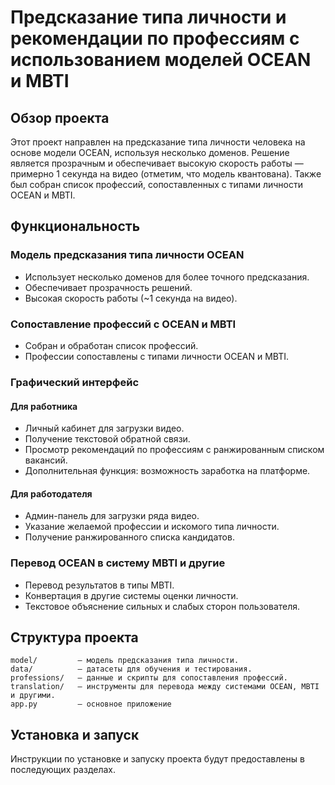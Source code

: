 # Предсказание типа личности и рекомендации по профессиям с использованием моделей OCEAN и MBTI

## Обзор проекта

Этот проект направлен на предсказание типа личности человека на основе модели OCEAN, используя несколько доменов. Решение является прозрачным и обеспечивает высокую скорость работы — примерно 1 секунда на видео (отметим, что модель квантована). Также был собран список профессий, сопоставленных с типами личности OCEAN и MBTI.

## Функциональность

### Модель предсказания типа личности OCEAN
- Использует несколько доменов для более точного предсказания.
- Обеспечивает прозрачность решений.
- Высокая скорость работы (~1 секунда на видео).

### Сопоставление профессий с OCEAN и MBTI
- Собран и обработан список профессий.
- Профессии сопоставлены с типами личности OCEAN и MBTI.

### Графический интерфейс

#### Для работника
- Личный кабинет для загрузки видео.
- Получение текстовой обратной связи.
- Просмотр рекомендаций по профессиям с ранжированным списком вакансий.
- Дополнительная функция: возможность заработка на платформе.

#### Для работодателя
- Админ-панель для загрузки ряда видео.
- Указание желаемой профессии и искомого типа личности.
- Получение ранжированного списка кандидатов.

### Перевод OCEAN в систему MBTI и другие
- Перевод результатов в типы MBTI.
- Конвертация в другие системы оценки личности.
- Текстовое объяснение сильных и слабых сторон пользователя.

## Структура проекта
```
model/         — модель предсказания типа личности.
data/          — датасеты для обучения и тестирования.
professions/   — данные и скрипты для сопоставления профессий.
translation/   — инструменты для перевода между системами OCEAN, MBTI и другими.
app.py         — основное приложение
```

## Установка и запуск

Инструкции по установке и запуску проекта будут предоставлены в последующих разделах.